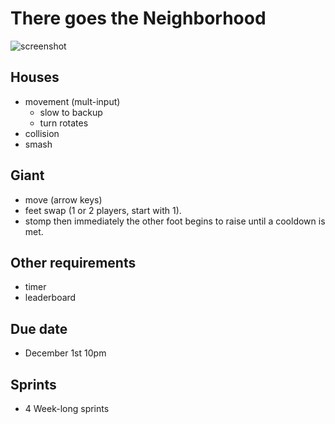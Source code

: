 # There goes the Neighborhood

![screenshot](https://github.com/pizzaisdavid/bungalow/blob/master/notes/thanks.PNG)

## Houses
* movement (mult-input)
  - slow to backup
  - turn rotates
* collision
* smash

## Giant
* move (arrow keys)
* feet swap (1 or 2 players, start with 1).
* stomp then immediately the other foot begins to raise until a cooldown is met.

## Other requirements
* timer
* leaderboard

## Due date
* December 1st 10pm
 
## Sprints
* 4 Week-long sprints
